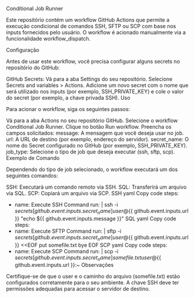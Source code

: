 Conditional Job Runner

Este repositório contém um workflow GitHub Actions que permite a execução condicional de comandos SSH, SFTP ou SCP com base nos inputs fornecidos pelo usuário. O workflow é acionado manualmente via a funcionalidade workflow_dispatch.

Configuração

Antes de usar este workflow, você precisa configurar alguns secrets no repositório do GitHub:

GitHub Secrets:
Vá para a aba Settings do seu repositório.
Selecione Secrets and variables > Actions.
Adicione um novo secret com o nome que será utilizado nos inputs (por exemplo, SSH_PRIVATE_KEY) e cole o valor do secret (por exemplo, a chave privada SSH).
Uso

Para acionar o workflow, siga os seguintes passos:

Vá para a aba Actions no seu repositório GitHub.
Selecione o workflow Conditional Job Runner.
Clique no botão Run workflow.
Preencha os campos solicitados:
message: A mensagem que você deseja usar no job.
url: A URL de destino (por exemplo, endereço do servidor).
secret_name: O nome do Secret configurado no GitHub (por exemplo, SSH_PRIVATE_KEY).
job_type: Selecione o tipo de job que deseja executar (ssh, sftp, scp).
Exemplo de Comando

Dependendo do tipo de job selecionado, o workflow executará um dos seguintes comandos:

SSH: Executará um comando remoto via SSH.
SQL: Transferirá um arquivo via SQL.
SCP: Copiará um arquivo via SCP.
SSH
yaml
Copy code
steps:
  - name: Execute SSH Command
    run: |
      ssh -i ${{ secrets[github.event.inputs.secret_name] }} user@${{ github.event.inputs.url }} "echo ${{ github.event.inputs.message }}"
SQL
yaml
Copy code
steps:
  - name: Execute SFTP Command
    run: |
      sftp -i ${{ secrets[github.event.inputs.secret_name] }} user@${{ github.event.inputs.url }} <<EOF
      put somefile.txt
      bye
      EOF
SCP
yaml
Copy code
steps:
  - name: Execute SCP Command
    run: |
      scp -i ${{ secrets[github.event.inputs.secret_name] }} somefile.txt user@${{ github.event.inputs.url }}:~
Observações

Certifique-se de que o user e o caminho do arquivo (somefile.txt) estão configurados corretamente para o seu ambiente.
A chave SSH deve ter permissões adequadas para acessar o servidor de destino.

